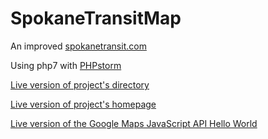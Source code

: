# SpokaneTransitMap
An improved [spokanetransit.com](https://www.spokanetransit.com/)

Using php7 with [PHPstorm](https://www.jetbrains.com/student/)

[Live version of project's directory](http://timothy-b.com/SpokaneTransitMap/)

[Live version of project's homepage](http://timothy-b.com/SpokaneTransitMap/Views/home.html)

[Live version of the Google Maps JavaScript API Hello World](http://timothy-b.com/SpokaneTransitMap/src/Controllers/Testing/Google_Maps_JS_API_Test.php)